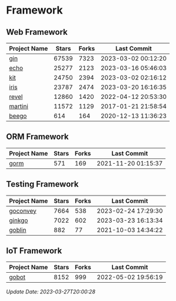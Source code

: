 # Framework

## Web Framework
| Project Name | Stars | Forks | Last Commit |
| ------------ | ----- | ----- | ----------- |
| [gin](https://github.com/gin-gonic/gin) | 67539 | 7323 | 2023-03-02 00:12:20 |
| [echo](https://github.com/labstack/echo) | 25277 | 2123 | 2023-03-16 05:46:03 |
| [kit](https://github.com/go-kit/kit) | 24750 | 2394 | 2023-03-02 02:16:12 |
| [iris](https://github.com/kataras/iris) | 23787 | 2474 | 2023-03-20 16:16:35 |
| [revel](https://github.com/revel/revel) | 12860 | 1420 | 2022-04-12 20:53:30 |
| [martini](https://github.com/go-martini/martini) | 11572 | 1129 | 2017-01-21 21:58:54 |
| [beego](https://github.com/astaxie/beego) | 614 | 164 | 2020-12-13 11:36:23 |

## ORM Framework
| Project Name | Stars | Forks | Last Commit |
| ------------ | ----- | ----- | ----------- |
| [gorm](https://github.com/jinzhu/gorm) | 571 | 169 | 2021-11-20 01:15:37 |

## Testing Framework
| Project Name | Stars | Forks | Last Commit |
| ------------ | ----- | ----- | ----------- |
| [goconvey](https://github.com/smartystreets/goconvey) | 7664 | 538 | 2023-02-24 17:29:30 |
| [ginkgo](https://github.com/onsi/ginkgo) | 7022 | 602 | 2023-03-23 16:13:34 |
| [goblin](https://github.com/franela/goblin) | 882 | 77 | 2021-10-03 14:34:22 |

## IoT Framework
| Project Name | Stars | Forks | Last Commit |
| ------------ | ----- | ----- | ----------- |
| [gobot](https://github.com/hybridgroup/gobot) | 8152 | 999 | 2022-05-02 19:56:19 |

*Update Date: 2023-03-27T20:00:28*